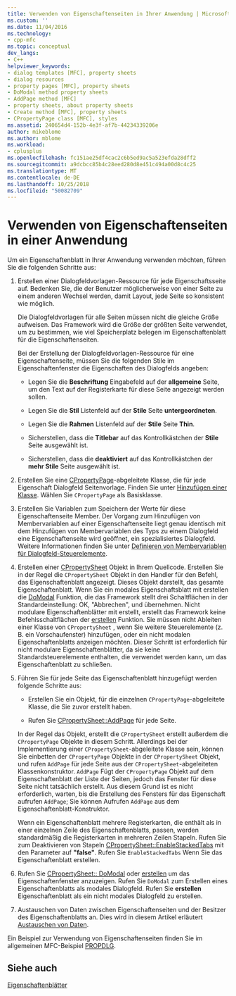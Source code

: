 ```yaml
---
title: Verwenden von Eigenschaftenseiten in Ihrer Anwendung | Microsoft-Dokumentation
ms.custom: ''
ms.date: 11/04/2016
ms.technology:
- cpp-mfc
ms.topic: conceptual
dev_langs:
- C++
helpviewer_keywords:
- dialog templates [MFC], property sheets
- dialog resources
- property pages [MFC], property sheets
- DoModal method property sheets
- AddPage method [MFC]
- property sheets, about property sheets
- Create method [MFC], property sheets
- CPropertyPage class [MFC], styles
ms.assetid: 240654d4-152b-4e3f-af7b-44234339206e
author: mikeblome
ms.author: mblome
ms.workload:
- cplusplus
ms.openlocfilehash: fc151ae25df4cac2c6b5ed9ac5a523efda28dff2
ms.sourcegitcommit: a9dcbcc85b4c28eed280d8e451c494a00d8c4c25
ms.translationtype: MT
ms.contentlocale: de-DE
ms.lasthandoff: 10/25/2018
ms.locfileid: "50082709"
---
```

# <a name="using-property-sheets-in-your-application"></a>Verwenden von Eigenschaftenseiten in einer Anwendung

Um ein Eigenschaftenblatt in Ihrer Anwendung verwenden möchten, führen Sie die folgenden Schritte aus:

1. Erstellen einer Dialogfeldvorlagen-Ressource für jede Eigenschaftsseite auf. Bedenken Sie, die der Benutzer möglicherweise von einer Seite zu einem anderen Wechsel werden, damit Layout, jede Seite so konsistent wie möglich.

   Die Dialogfeldvorlagen für alle Seiten müssen nicht die gleiche Größe aufweisen. Das Framework wird die Größe der größten Seite verwendet, um zu bestimmen, wie viel Speicherplatz belegen im Eigenschaftenblatt für die Eigenschaftenseiten.

   Bei der Erstellung der Dialogfeldvorlagen-Ressource für eine Eigenschaftenseite, müssen Sie die folgenden Stile im Eigenschaftenfenster die Eigenschaften des Dialogfelds angeben:

   - Legen Sie die **Beschriftung** Eingabefeld auf der **allgemeine** Seite, um den Text auf der Registerkarte für diese Seite angezeigt werden sollen.

   - Legen Sie die **Stil** Listenfeld auf der **Stile** Seite **untergeordneten**.

   - Legen Sie die **Rahmen** Listenfeld auf der **Stile** Seite **Thin**.

   - Sicherstellen, dass die **Titlebar** auf das Kontrollkästchen der **Stile** Seite ausgewählt ist.

   - Sicherstellen, dass die **deaktiviert** auf das Kontrollkästchen der **mehr Stile** Seite ausgewählt ist.

1. Erstellen Sie eine [CPropertyPage](../mfc/reference/cpropertypage-class.md)-abgeleitete Klasse, die für jede Eigenschaft Dialogfeld Seitenvorlage. Finden Sie unter [Hinzufügen einer Klasse](../ide/adding-a-class-visual-cpp.md). Wählen Sie `CPropertyPage` als Basisklasse.

1. Erstellen Sie Variablen zum Speichern der Werte für diese Eigenschaftenseite Member. Der Vorgang zum Hinzufügen von Membervariablen auf einer Eigenschaftenseite liegt genau identisch mit dem Hinzufügen von Membervariablen des Typs zu einem Dialogfeld eine Eigenschaftenseite wird geöffnet, ein spezialisiertes Dialogfeld. Weitere Informationen finden Sie unter [Definieren von Membervariablen für Dialogfeld-Steuerelemente](../windows/defining-member-variables-for-dialog-controls.md).

1. Erstellen einer [CPropertySheet](../mfc/reference/cpropertysheet-class.md) Objekt in Ihrem Quellcode. Erstellen Sie in der Regel die `CPropertySheet` Objekt in den Handler für den Befehl, das Eigenschaftenblatt angezeigt. Dieses Objekt darstellt, das gesamte Eigenschaftenblatt. Wenn Sie ein modales Eigenschaftsblatt mit erstellen die [DoModal](../mfc/reference/cpropertysheet-class.md#domodal) Funktion, die das Framework stellt drei Schaltflächen in der Standardeinstellung: OK, "Abbrechen", und übernehmen. Nicht modulare Eigenschaftenblätter mit erstellt, erstellt das Framework keine Befehlsschaltflächen der [erstellen](../mfc/reference/cpropertysheet-class.md#create) Funktion. Sie müssen nicht Ableiten einer Klasse von `CPropertySheet` , wenn Sie weitere Steuerelemente (z. B. ein Vorschaufenster) hinzufügen, oder ein nicht modalen Eigenschaftenblatts anzeigen möchten. Dieser Schritt ist erforderlich für nicht modulare Eigenschaftenblätter, da sie keine Standardsteuerelemente enthalten, die verwendet werden kann, um das Eigenschaftenblatt zu schließen.

1. Führen Sie für jede Seite das Eigenschaftenblatt hinzugefügt werden folgende Schritte aus:

   - Erstellen Sie ein Objekt, für die einzelnen `CPropertyPage`-abgeleitete Klasse, die Sie zuvor erstellt haben.

   - Rufen Sie [CPropertySheet::AddPage](../mfc/reference/cpropertysheet-class.md#addpage) für jede Seite.

   In der Regel das Objekt, erstellt die `CPropertySheet` erstellt außerdem die `CPropertyPage` Objekte in diesem Schritt. Allerdings bei der Implementierung einer `CPropertySheet`-abgeleitete Klasse sein, können Sie einbetten der `CPropertyPage` Objekte in der `CPropertySheet` Objekt, und rufen `AddPage` für jede Seite aus der `CPropertySheet`-abgeleiteten Klassenkonstruktor. `AddPage` Fügt der `CPropertyPage` Objekt auf dem Eigenschaftenblatt der Liste der Seiten, jedoch das Fenster für diese Seite nicht tatsächlich erstellt. Aus diesem Grund ist es nicht erforderlich, warten, bis die Erstellung des Fensters für das Eigenschaft aufrufen `AddPage`; Sie können Aufrufen `AddPage` aus dem Eigenschaftenblatt-Konstruktor.

   Wenn ein Eigenschaftenblatt mehrere Registerkarten, die enthält als in einer einzelnen Zeile des Eigenschaftenblatts, passen, werden standardmäßig die Registerkarten in mehreren Zeilen Stapeln. Rufen Sie zum Deaktivieren von Stapeln [CPropertySheet::EnableStackedTabs](../mfc/reference/cpropertysheet-class.md#enablestackedtabs) mit den Parameter auf **"false"**. Rufen Sie `EnableStackedTabs` Wenn Sie das Eigenschaftenblatt erstellen.

1. Rufen Sie [CPropertySheet:: DoModal](../mfc/reference/cpropertysheet-class.md#domodal) oder [erstellen](../mfc/reference/cpropertysheet-class.md#create) um das Eigenschaftenfenster anzuzeigen. Rufen Sie `DoModal` zum Erstellen eines Eigenschaftenblatts als modales Dialogfeld. Rufen Sie **erstellen** Eigenschaftenblatt als ein nicht modales Dialogfeld zu erstellen.

1. Austauschen von Daten zwischen Eigenschaftenseiten und der Besitzer des Eigenschaftenblatts an. Dies wird in diesem Artikel erläutert [Austauschen von Daten](../mfc/exchanging-data.md).

Ein Beispiel zur Verwendung von Eigenschaftenseiten finden Sie im allgemeinen MFC-Beispiel [PROPDLG](../visual-cpp-samples.md).

## <a name="see-also"></a>Siehe auch

[Eigenschaftenblätter](../mfc/property-sheets-mfc.md)

